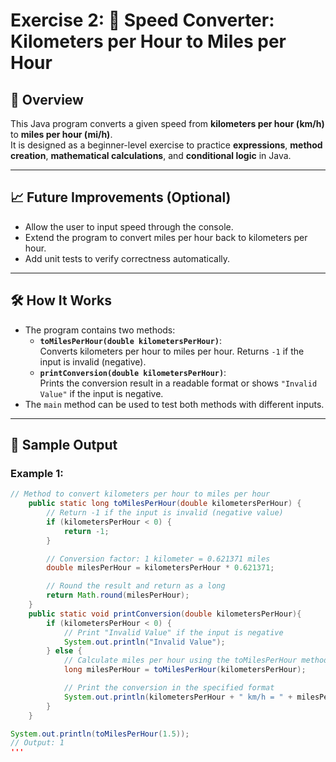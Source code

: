 # Exercise 2: 🚗 Speed Converter: Kilometers per Hour to Miles per Hour

## 📝 Overview

This Java program converts a given speed from **kilometers per hour (km/h)** to **miles per hour (mi/h)**.  
It is designed as a beginner-level exercise to practice **expressions**, **method creation**, **mathematical calculations**, and **conditional logic** in Java.

---

## 📈 Future Improvements (Optional)
- Allow the user to input speed through the console.
- Extend the program to convert miles per hour back to kilometers per hour.
- Add unit tests to verify correctness automatically.

---

## 🛠️ How It Works

- The program contains two methods:
    - **`toMilesPerHour(double kilometersPerHour)`**:  
      Converts kilometers per hour to miles per hour. Returns `-1` if the input is invalid (negative).
    - **`printConversion(double kilometersPerHour)`**:  
      Prints the conversion result in a readable format or shows `"Invalid Value"` if the input is negative.
- The `main` method can be used to test both methods with different inputs.

---

## 🚀 Sample Output

### Example 1:
```java
// Method to convert kilometers per hour to miles per hour
    public static long toMilesPerHour(double kilometersPerHour) {
        // Return -1 if the input is invalid (negative value)
        if (kilometersPerHour < 0) {
            return -1;
        }

        // Conversion factor: 1 kilometer = 0.621371 miles
        double milesPerHour = kilometersPerHour * 0.621371;

        // Round the result and return as a long
        return Math.round(milesPerHour);
    }
    public static void printConversion(double kilometersPerHour){
        if (kilometersPerHour < 0) {
            // Print "Invalid Value" if the input is negative
            System.out.println("Invalid Value");
        } else {
            // Calculate miles per hour using the toMilesPerHour method
            long milesPerHour = toMilesPerHour(kilometersPerHour);

            // Print the conversion in the specified format
            System.out.println(kilometersPerHour + " km/h = " + milesPerHour + " mi/h");
        }
    }

System.out.println(toMilesPerHour(1.5));
// Output: 1
'''